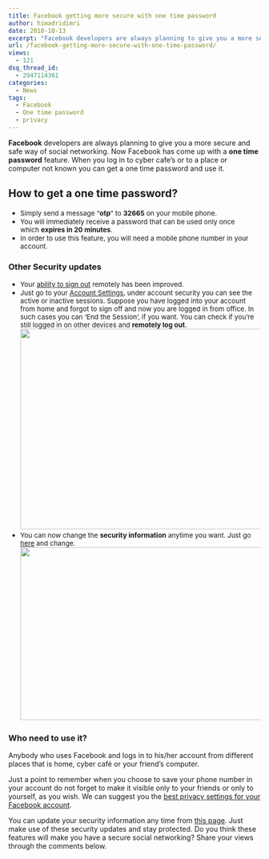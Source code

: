 ```yaml
---
title: Facebook getting more secure with one time password
author: himadridimri
date: 2010-10-13
excerpt: "Facebook developers are always planning to give you a more secure and safe way of social networking. Now Facebook has come up with a one time password feature. When you log in to cyber cafe's or to a place or computer not known you can get a one time password and use it."
url: /facebook-getting-more-secure-with-one-time-password/
views:
  - 121
dsq_thread_id:
  - 2947114361
categories:
  - News
tags:
  - Facebook
  - One time password
  - privacy
---
```

**Facebook** developers are always planning to give you a more secure and safe way of social networking. Now Facebook has come up with a **one time password** feature. When you log in to cyber cafe&#8217;s or to a place or computer not known you can get a one time password and use it.

## How to get a one time password?

  * <span style="font-size: 13.3333px">Simply send a message &#8220;<strong>otp</strong>&#8221; to <strong>32665</strong> on your mobile phone.</span>
  * <span style="font-size: 13.3333px">You will immediately receive a password that can be used only once which <strong>expires in 20 minutes</strong>.</span>
  * <span style="font-size: 13.3333px">In order to use this feature, you will need a mobile phone number in your account. </span>

### Other Security updates

  * <span style="font-size: 13.3333px">Your <a href="http://www.facebook.com/security#!/notes/facebook-security/forget-to-log-out-help-is-on-the-way/425136200765" onclick="_gaq.push(['_trackEvent', 'outbound-article', 'http://www.facebook.com/security#!/notes/facebook-security/forget-to-log-out-help-is-on-the-way/425136200765', 'ability to sign out']);" >ability to sign out</a> remotely has been improved.</span>
  * <span style="font-size: 13.3333px">Just go to your <a href="https://register.facebook.com/editaccount.php" onclick="_gaq.push(['_trackEvent', 'outbound-article', 'https://register.facebook.com/editaccount.php', 'Account Settings']);" target="_blank">Account Settings</a>, under account security you can see the active or inactive sessions. Suppose you have logged into your account from home and forgot to sign off and now you are logged in from office. In such cases you can &#8216;End the Session&#8217;, if you want. You can check if you&#8217;re still logged in on other devices and <strong>remotely log out</strong>.<a href="http://fbknol.com/facebook-getting-more-secure-with-one-time-password/screenshot_039/" onclick="_gaq.push(['_trackEvent', 'outbound-article', 'http://fbknol.com/facebook-getting-more-secure-with-one-time-password/screenshot_039/', '']);" rel="attachment wp-att-3161"><img class="alignnone size-full  wp-image-53990" src="http://cdn.devilsworkshop.org/files/2010/10/screenshot_039.png" alt="" width="500" height="400" /></a></span>
  * <span style="font-size: 13.3333px">You can now change the <strong>security information</strong> anytime you want. Just go <a href="http://www.facebook.com/update_security_info.php" onclick="_gaq.push(['_trackEvent', 'outbound-article', 'http://www.facebook.com/update_security_info.php', 'here']);" >here</a> and change.<a href="http://fbknol.com/facebook-getting-more-secure-with-one-time-password/screenshot_041/" onclick="_gaq.push(['_trackEvent', 'outbound-article', 'http://fbknol.com/facebook-getting-more-secure-with-one-time-password/screenshot_041/', '']);" rel="attachment wp-att-3162"><img class="alignnone size-full wp-image-3162" src="http://cdn.devilsworkshop.org/files/2010/10/screenshot_041.png" alt="" width="548" height="345" /></a></span>

### Who need to use it?

Anybody who uses Facebook and logs in to his/her account from different places that is home, cyber café or your friend&#8217;s computer.

Just a point to remember when you choose to save your phone number in your account do not forget to make it visible only to your friends or only to yourself, as you wish. We can suggest you the <a href="http://fbknol.com/best-privacy-settings-for-your-facebook-profile/" onclick="_gaq.push(['_trackEvent', 'outbound-article', 'http://fbknol.com/best-privacy-settings-for-your-facebook-profile/', 'best privacy settings for your Facebook account']);" >best privacy settings for your Facebook account</a>.

You can update your security information any time from <a href="http://www.facebook.com/update_security_info.php" onclick="_gaq.push(['_trackEvent', 'outbound-article', 'http://www.facebook.com/update_security_info.php', 'this page']);" target="_blank">this page</a>. Just make use of these security updates and stay protected. Do you think these features will make you have a secure social networking? Share your views through the comments below.
